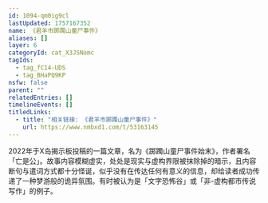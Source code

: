 ```yaml
---
id: 1094-qm0ig9cl
lastUpdated: 1757167352
name: 《君羊市踯躅山童尸事件》
aliases: []
layer: 6
categoryId: cat_X3JSNomc
tagIds:
  - tag_fC14-UDS
  - tag_BHaPQ9KP
nsfw: false
parent: ""
relatedEntries: []
timelineEvents: []
titledLinks:
  - title: "相关链接: 《君羊市踯躅山童尸事件》"
    url: https://www.nmbxd1.com/t/53163145
---
```


2022年于X岛揭示板投稿的一篇文章，名为《踯躅山童尸事件始末》，作者署名「亡是公」。故事内容模糊虚实，处处是现实与虚构界限被抹除掉的暗示，且内容断句与遣词方式都十分怪诞，似乎没有在传达任何有意义的信息，却给读者成功传递了一种梦游般的诡异氛围。有时被认为是「文字恐怖谷」或「非-虚构都市传说写作」的例子。